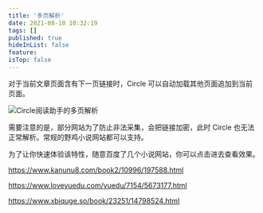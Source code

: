```yaml
---
title: '多页解析'
date: 2021-08-10 10:32:19
tags: []
published: true
hideInList: false
feature: 
isTop: false
---
```

对于当前文章页面含有下一页链接时，Circle 可以自动加载其他页面追加到当前页面。

![Circle阅读助手的多页解析](https://ranhe.xyz/post-images/1628562788972.png)

需要注意的是，部分网站为了防止非法采集，会把链接加密，此时 Circle 也无法正常解析。常规的野鸡小说网站都可以支持。

为了让你快速体验该特性，随意百度了几个小说网站，你可以点击进去查看效果。

https://www.kanunu8.com/book2/10996/197588.html

https://www.loveyuedu.com/yuedu/7154/5673177.html

https://www.xbiquge.so/book/23251/14798524.html